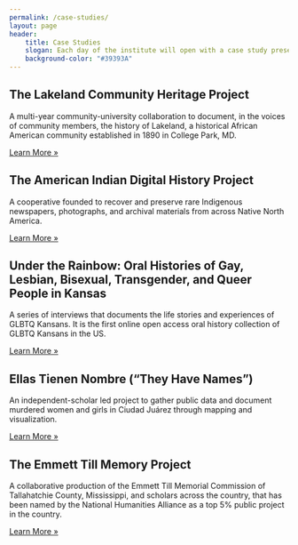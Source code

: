 ```yaml
---
permalink: /case-studies/
layout: page
header: 
    title: Case Studies
    slogan: Each day of the institute will open with a case study presented by that project’s director. These case  studies highlight a range of platforms and modes of digital scholarship and will provide participants with real-world examples to draw from. 
    background-color: "#39393A"
---
```


## The Lakeland Community Heritage Project
A multi-year community-university collaboration to  document, in the voices of community members, the history of Lakeland, a historical African  American community established in 1890 in College Park, MD.  

[Learn More »](/case-studies/lakeland-community-heritage-project/)

## The American Indian Digital History Project
A cooperative founded to recover and preserve rare  Indigenous newspapers, photographs, and archival materials from across Native North America.

[Learn More »](/case-studies/american-indian-digital-history-project/)

## Under the Rainbow: Oral Histories of Gay, Lesbian, Bisexual, Transgender, and Queer People in  Kansas
A series of interviews that documents the life stories and experiences of GLBTQ Kansans. It  is the first online open access oral history collection of GLBTQ Kansans in the US.

[Learn More »](/case-studies/under-the-rainbow/)

## Ellas Tienen Nombre (“They Have Names”)
An independent-scholar led project to gather public data  and document murdered women and girls in Ciudad Juárez through mapping and visualization.

[Learn More »](/case-studies/ellas-tienen-nombre/)

## The Emmett Till Memory Project
A collaborative production of the Emmett Till Memorial  Commission of Tallahatchie County, Mississippi, and scholars across the country, that has been  named by the National Humanities Alliance as a top 5% public project in the country.  

[Learn More »](/case-studies/emmett-till-memory-project/)